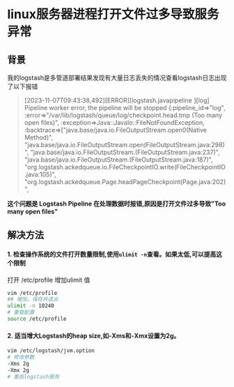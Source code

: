 # linux服务器进程打开文件过多导致服务异常

## 背景
我的logstash是多管道部署结果发现有大量日志丢失的情况查看logstash日志出现了以下报错

>[2023-11-07T09:43:38,492][ERROR][logstash.javapipeline    ][log] Pipeline worker error, the pipeline will be stopped {:pipeline_id=>"log", :error=>"/var/lib/logstash/queue/log/checkpoint.head.tmp (Too many open files)", :exception=>Java::JavaIo::FileNotFoundException, :backtrace=>["java.base/java.io.FileOutputStream.open0(Native Method)", "java.base/java.io.FileOutputStream.open(FileOutputStream.java:298)", "java.base/java.io.FileOutputStream.<init>(FileOutputStream.java:237)", "java.base/java.io.FileOutputStream.<init>(FileOutputStream.java:187)", "org.logstash.ackedqueue.io.FileCheckpointIO.write(FileCheckpointIO.java:105)", "org.logstash.ackedqueue.Page.headPageCheckpoint(Page.java:202)", 

**这个问题是 Logstash Pipeline 在处理数据时报错,原因是打开文件过多导致"Too many open files"**  
  
## 解决方法
#### 1. 检查操作系统的文件打开数量限制,使用`ulimit -n`查看。如果太低,可以提高这个限制
打开 /etc/profile 增加ulimit 值
```sh
vim /etc/profile
## 增加，保存并退出
ulimit -n 10240
# 重载配置
source /etc/profile
```

#### 2. 适当增大Logstash的heap size,如-Xms和-Xmx设置为2g。
```sh
vim /etc/logstash/jvm.option
# 修改参数
-Xms 2g
-Xmx 2g
# 重启logstash服务
```
